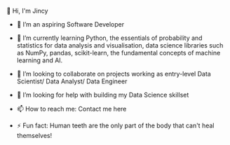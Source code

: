 👋 Hi, I'm Jincy

- 🔭 I’m an aspiring Software Developer
  
- 🌱 I’m currently learning Python, the essentials of probability and statistics for data analysis and visualisation, data science libraries such as NumPy, pandas, scikit-learn, the fundamental concepts of machine learning and AI.
  
- 👯 I’m looking to collaborate on projects working as entry-level Data Scientist/ Data Analyst/ Data Engineer
  
- 🤔 I’m looking for help with building my Data Science skillset
  
- 📫 How to reach me: Contact me here
  
- ⚡ Fun fact: Human teeth are the only part of the body that can't heal themselves!
